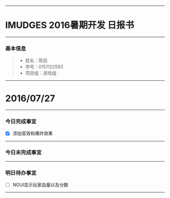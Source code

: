 -------
# IMUDGES 2016暑期开发 日报书
-------


### 基本信息
> * 姓名：陈启
> * 学号：0151122593
> * 项目组：游戏组

-------


# 2016/07/27

-------

### 今日完成事宜
- [x] 添加音效和爆炸效果

-----
### 今日未完成事宜

------
### 明日待办事宜
- [ ]  NGUI显示玩家血量以及分数


-------
